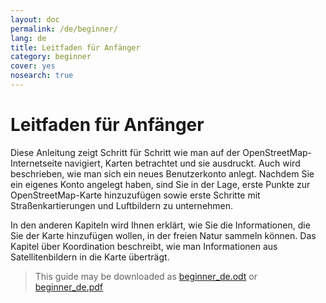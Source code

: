 ```yaml
---
layout: doc
permalink: /de/beginner/
lang: de
title: Leitfaden für Anfänger
category: beginner
cover: yes
nosearch: true
---
```


Leitfaden für Anfänger
======================
Diese Anleitung zeigt Schritt für Schritt wie man auf der OpenStreetMap-Internetseite navigiert, Karten betrachtet und sie ausdruckt. Auch wird beschrieben, wie man sich ein neues Benutzerkonto anlegt. Nachdem Sie ein eigenes Konto angelegt haben, sind Sie in der Lage, erste Punkte zur OpenStreetMap-Karte hinzuzufügen sowie erste Schritte mit Straßenkartierungen und Luftbildern zu unternehmen.

In den anderen Kapiteln wird Ihnen erklärt, wie Sie die Informationen, die Sie der Karte hinzufügen wollen, 
in der freien Natur sammeln können. Das Kapitel über Koordination beschreibt, wie man Informationen aus Satellitenbildern in die Karte überträgt.

> This guide may be downloaded as [beginner_de.odt](/files/beginner_de.odt) or [beginner_de.pdf](/files/beginner_de.pdf)  

